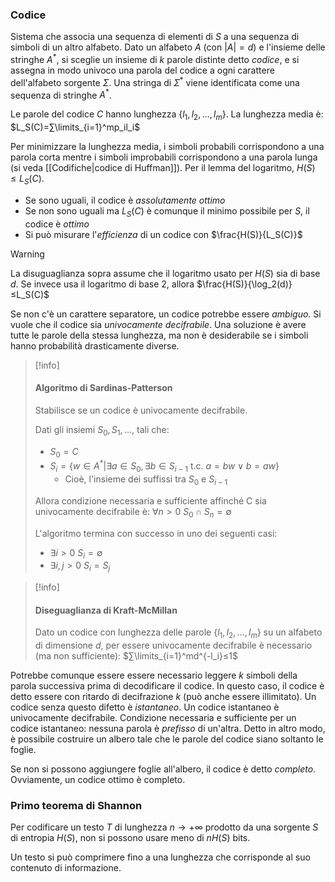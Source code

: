 ### Codice

Sistema che associa una sequenza di elementi di $S$ a una sequenza di simboli di un altro alfabeto.
Dato un alfabeto $A$ (con $|A|=d$) e l'insieme delle stringhe $A^*$, si sceglie un insieme di $k$ parole distinte detto *codice*, e si assegna in modo univoco una parola del codice a ogni carattere dell'alfabeto sorgente $Σ$.
Una stringa di $Σ^*$ viene identificata come una sequenza di stringhe $A^*$.

Le parole del codice $C$ hanno lunghezza $\{l_1,l_2,…,l_m\}$. La lunghezza media è:
$L_S(C)=∑\limits_{i=1}^mp_il_i$

Per minimizzare la lunghezza media, i simboli probabili corrispondono a una parola corta mentre i simboli improbabili corrispondono a una parola lunga (si veda [[Codifiche|codice di Huffman]]).
Per il lemma del logaritmo, $H(S)≤L_S(C)$.
- Se sono uguali, il codice è *assolutamente ottimo*
- Se non sono uguali ma $L_S(C)$ è comunque il minimo possibile per $S$, il codice è *ottimo*
- Si può misurare l'*efficienza* di un codice con $\frac{H(S)}{L_S(C)}$
>[!warning]
>La disuguaglianza sopra assume che il logaritmo usato per $H(S)$ sia di base $d$.
>Se invece usa il logaritmo di base $2$, allora $\frac{H(S)}{\log_2(d)}≤L_S(C)$

Se non c'è un carattere separatore, un codice potrebbe essere *ambiguo*. Si vuole che il codice sia *univocamente decifrabile*.
Una soluzione è avere tutte le parole della stessa lunghezza, ma non è desiderabile se i simboli hanno probabilità drasticamente diverse.

>[!info]
>#### Algoritmo di Sardinas-Patterson
>Stabilisce se un codice è univocamente decifrabile.
>
>Dati gli insiemi $S_0,S_1,…,$ tali che:
>- $S_0=C$
>- $S_i=\{w∈A^*|∃a∈S_0,∃b∈S_{i-1} \text{ t.c. } a=bw∨b=aw\}$
>	- Cioè, l'insieme dei suffissi tra $S_0$ e $S_{i-1}$
>
>Allora condizione necessaria e sufficiente affinché C sia univocamente decifrabile è:
>$∀n>0 \: S_0∩S_n=∅$
>
>L'algoritmo termina con successo in uno dei seguenti casi:
>- $∃i> 0 \: S_i=∅$
>- $∃i,j> 0 \: S_i=S_j$

>[!info]
>#### Diseguaglianza di Kraft-McMillan
>
>Dato un codice con lunghezza delle parole $\{l_1,l_2,…,l_m\}$ su un alfabeto di dimensione $d$, per essere univocamente decifrabile è necessario (ma non sufficiente):
>$∑\limits_{i=1}^md^{-l_i}≤1$

Potrebbe comunque essere essere necessario leggere $k$ simboli della parola successiva prima di decodificare il codice. In questo caso, il codice è detto essere con ritardo di decifrazione $k$ (può anche essere illimitato).
Un codice senza questo difetto è *istantaneo*. Un codice istantaneo è univocamente decifrabile.
Condizione necessaria e sufficiente per un codice istantaneo: nessuna parola è *prefisso* di un'altra.
Detto in altro modo, è possibile costruire un albero tale che le parole del codice siano soltanto le foglie.

Se non si possono aggiungere foglie all'albero, il codice è detto *completo*. Ovviamente, un codice ottimo è completo.

### Primo teorema di Shannon

Per codificare un testo $T$ di lunghezza $n→+∞$ prodotto da una sorgente $S$ di entropia $H(S)$, non si possono usare meno di $nH(S)$ bits.

Un testo si può comprimere fino a una lunghezza che corrisponde al suo contenuto di informazione.